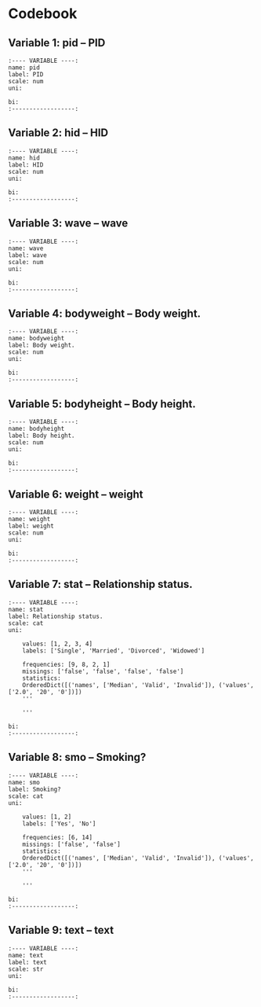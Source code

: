 # Codebook


## Variable 1: pid – PID
    :---- VARIABLE ----:
    name: pid
    label: PID
    scale: num
    uni:
    
    bi:
    :------------------:
    

## Variable 2: hid – HID
    :---- VARIABLE ----:
    name: hid
    label: HID
    scale: num
    uni:
    
    bi:
    :------------------:
    

## Variable 3: wave – wave
    :---- VARIABLE ----:
    name: wave
    label: wave
    scale: num
    uni:
    
    bi:
    :------------------:
    

## Variable 4: bodyweight – Body weight.
    :---- VARIABLE ----:
    name: bodyweight
    label: Body weight.
    scale: num
    uni:
    
    bi:
    :------------------:
    

## Variable 5: bodyheight – Body height.
    :---- VARIABLE ----:
    name: bodyheight
    label: Body height.
    scale: num
    uni:
    
    bi:
    :------------------:
    

## Variable 6: weight – weight
    :---- VARIABLE ----:
    name: weight
    label: weight
    scale: num
    uni:
    
    bi:
    :------------------:
    

## Variable 7: stat – Relationship status.
    :---- VARIABLE ----:
    name: stat
    label: Relationship status.
    scale: cat
    uni:
    
        values: [1, 2, 3, 4]
        labels: ['Single', 'Married', 'Divorced', 'Widowed']

        frequencies: [9, 8, 2, 1]
        missings: ['false', 'false', 'false', 'false']
        statistics:
        OrderedDict([('names', ['Median', 'Valid', 'Invalid']), ('values', ['2.0', '20', '0'])])
        '''
        
        '''
    
    bi:
    :------------------:
    

## Variable 8: smo – Smoking?
    :---- VARIABLE ----:
    name: smo
    label: Smoking?
    scale: cat
    uni:
    
        values: [1, 2]
        labels: ['Yes', 'No']

        frequencies: [6, 14]
        missings: ['false', 'false']
        statistics:
        OrderedDict([('names', ['Median', 'Valid', 'Invalid']), ('values', ['2.0', '20', '0'])])
        '''
        
        '''
    
    bi:
    :------------------:
    

## Variable 9: text – text
    :---- VARIABLE ----:
    name: text
    label: text
    scale: str
    uni:
    
    bi:
    :------------------:
    
